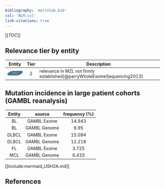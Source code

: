 ```yaml
---
bibliography: 'morinlab.bib'
csl: 'NLM.csl'
link-citations: true
---
```


[[_TOC_]]




## Relevance tier by entity

|Entity|Tier|Description|
|:------:|:----:|--------------------------------------|
|![MZL](images/icons/MZL_tier2.png)|2|relevance in MZL not firmly established[@parryWholeExomeSequencing2013]|


## Mutation incidence in large patient cohorts (GAMBL reanalysis)

|Entity|source |frequency (%)|
|:------:|:----:|:----:|
|BL|GAMBL Exome |14.943 |
|BL|GAMBL Genome |6.95 |
|DLBCL|GAMBL Exome |15.094 |
|DLBCL|GAMBL Genome |12.218 |
|FL|GAMBL Exome |3.725 |
|MCL|GAMBL Genome |6.433 |


[[include:mermaid_USH2A.md]]

## References


